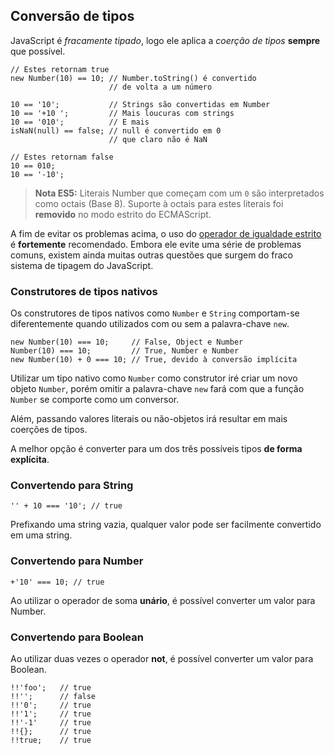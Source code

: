 ## Conversão de tipos

JavaScript é *fracamente tipado*, logo ele aplica a *coerção de tipos*
**sempre** que possível.

    // Estes retornam true
    new Number(10) == 10; // Number.toString() é convertido
                          // de volta a um número

    10 == '10';           // Strings são convertidas em Number
    10 == '+10 ';         // Mais loucuras com strings
    10 == '010';          // E mais 
    isNaN(null) == false; // null é convertido em 0
                          // que claro não é NaN
    
    // Estes retornam false
    10 == 010;
    10 == '-10';

> **Nota ES5:** Literais Number que começam com um `0` são interpretados como octais
> (Base 8). Suporte à octais para estes literais foi **removido** no modo estrito do ECMAScript.

A fim de evitar os problemas acima, o uso do [operador de igualdade estrito](#types.equality) 
é **fortemente** recomendado. Embora ele evite uma série de problemas comuns,
existem ainda muitas outras questões que surgem do fraco sistema de tipagem do JavaScript.

### Construtores de tipos nativos

Os construtores de tipos nativos como `Number` e `String` comportam-se
diferentemente quando utilizados com ou sem a palavra-chave `new`.

    new Number(10) === 10;     // False, Object e Number
    Number(10) === 10;         // True, Number e Number
    new Number(10) + 0 === 10; // True, devido à conversão implícita

Utilizar um tipo nativo como `Number` como construtor iré criar um novo objeto `Number`,
porém omitir a palavra-chave `new` fará com que a função `Number` se comporte como
um conversor.

Além, passando valores literais ou não-objetos irá resultar em mais coerções
de tipos.

A melhor opção é converter para um dos três possíveis tipos **de forma explícita**.

### Convertendo para String

    '' + 10 === '10'; // true

Prefixando uma string vazia, qualquer valor pode ser facilmente convertido em uma string.

### Convertendo para Number

    +'10' === 10; // true

Ao utilizar o operador de soma **unário**, é possível converter um valor para Number.

### Convertendo para Boolean

Ao utilizar duas vezes o operador **not**, é possível converter um valor para Boolean.

    !!'foo';   // true
    !!'';      // false
    !!'0';     // true
    !!'1';     // true
    !!'-1'     // true
    !!{};      // true
    !!true;    // true